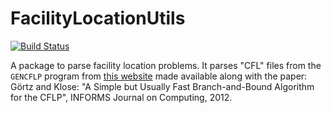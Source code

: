 # FacilityLocationUtils

[![Build Status](https://github.com/matbesancon/FacilityLocationUtils.jl/actions/workflows/CI.yml/badge.svg?branch=main)](https://github.com/matbesancon/FacilityLocationUtils.jl/actions/workflows/CI.yml?query=branch%3Amain)

A package to parse facility location problems.
It parses "CFL" files from the `GENCFLP` program from [this website](https://users-math.au.dk/aklose/CFLP/generator.tgz) made available along with the paper:  
Görtz and Klose: "A Simple but Usually Fast Branch-and-Bound Algorithm for the CFLP", INFORMS Journal on Computing, 2012.
